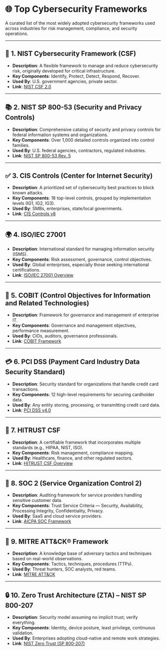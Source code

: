 # 🌐 Top Cybersecurity Frameworks

A curated list of the most widely adopted cybersecurity frameworks used across industries for risk management, compliance, and security operations.

---

## 🔐 1. NIST Cybersecurity Framework (CSF)
- **Description**: A flexible framework to manage and reduce cybersecurity risk, originally developed for critical infrastructure.
- **Key Components**: Identify, Protect, Detect, Respond, Recover.
- **Used By**: U.S. government agencies, private sector.
- **Link**: [NIST CSF 2.0](https://www.nist.gov/cyberframework)

---

## 📚 2. NIST SP 800-53 (Security and Privacy Controls)
- **Description**: Comprehensive catalog of security and privacy controls for federal information systems and organizations.
- **Key Components**: Over 1,000 detailed controls organized into control families.
- **Used By**: U.S. federal agencies, contractors, regulated industries.
- **Link**: [NIST SP 800-53 Rev. 5](https://csrc.nist.gov/publications/detail/sp/800-53/rev-5/final)

---

## ✅ 3. CIS Controls (Center for Internet Security)
- **Description**: A prioritized set of cybersecurity best practices to block known attacks.
- **Key Components**: 18 top-level controls, grouped by implementation levels (IG1, IG2, IG3).
- **Used By**: SMBs, enterprises, state/local governments.
- **Link**: [CIS Controls v8](https://www.cisecurity.org/controls/cis-controls-list/)

---

## 🌍 4. ISO/IEC 27001
- **Description**: International standard for managing information security (ISMS).
- **Key Components**: Risk assessment, governance, control objectives.
- **Used By**: Global enterprises, especially those seeking international certifications.
- **Link**: [ISO/IEC 27001 Overview](https://www.iso.org/isoiec-27001-information-security.html)

---

## 🏢 5. COBIT (Control Objectives for Information and Related Technologies)
- **Description**: Framework for governance and management of enterprise IT.
- **Key Components**: Governance and management objectives, performance measurement.
- **Used By**: CIOs, auditors, governance professionals.
- **Link**: [COBIT Framework](https://www.isaca.org/resources/cobit)

---

## 💳 6. PCI DSS (Payment Card Industry Data Security Standard)
- **Description**: Security standard for organizations that handle credit card transactions.
- **Key Components**: 12 high-level requirements for securing cardholder data.
- **Used By**: Any entity storing, processing, or transmitting credit card data.
- **Link**: [PCI DSS v4.0](https://www.pcisecuritystandards.org/pci_security/)

---

## 🏥 7. HITRUST CSF
- **Description**: A certifiable framework that incorporates multiple standards (e.g., HIPAA, NIST, ISO).
- **Key Components**: Risk management, compliance mapping.
- **Used By**: Healthcare, finance, and other regulated sectors.
- **Link**: [HITRUST CSF Overview](https://hitrustalliance.net/hitrust-csf/)

---

## 📜 8. SOC 2 (Service Organization Control 2)
- **Description**: Auditing framework for service providers handling sensitive customer data.
- **Key Components**: Trust Service Criteria — Security, Availability, Processing Integrity, Confidentiality, Privacy.
- **Used By**: SaaS and cloud service providers.
- **Link**: [AICPA SOC Framework](https://www.aicpa.org/interestareas/frc/assuranceadvisoryservices/sorhome.html)

---

## 🎯 9. MITRE ATT&CK® Framework
- **Description**: A knowledge base of adversary tactics and techniques based on real-world observations.
- **Key Components**: Tactics, techniques, procedures (TTPs).
- **Used By**: Threat hunters, SOC analysts, red teams.
- **Link**: [MITRE ATT&CK](https://attack.mitre.org/)

---

## 🔒 10. Zero Trust Architecture (ZTA) – NIST SP 800-207
- **Description**: Security model assuming no implicit trust; verify everything.
- **Key Components**: Identity, device posture, least privilege, continuous validation.
- **Used By**: Enterprises adopting cloud-native and remote work strategies.
- **Link**: [NIST Zero Trust (SP 800-207)](https://csrc.nist.gov/publications/detail/sp/800-207/final)

